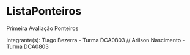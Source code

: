 # ListaPonteiros
Primeira Avaliação Ponteiros

Integrante(s): 	Tiago Bezerra - Turma DCA0803 //
	       	Arilson Nascimento - Turma DCA0803
